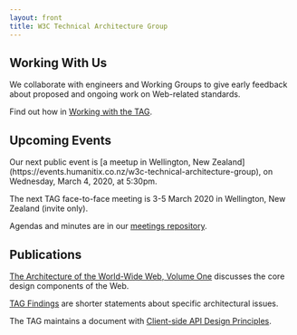 ```yaml
---
layout: front
title: W3C Technical Architecture Group
---
```





<div class="row">
<div class="col-sm-4">

<h2><span class="glyphicon glyphicon-wrench" aria-hidden="true"></span> Working With Us</h2>

<p>We collaborate with engineers and Working Groups to give early feedback about proposed and ongoing work on Web-related standards.</p>

<p>Find out how in <a href="/workmode/">Working with the TAG</a>.</p>


</div>
<div class="col-sm-4">

<h2><span class="glyphicon glyphicon-calendar" aria-hidden="true"></span> Upcoming Events</h2>

<p>Our next public event is [a meetup in Wellington, New Zealand](https://events.humanitix.co.nz/w3c-technical-architecture-group), on Wednesday, March 4, 2020, at 5:30pm.</p>

<p>The next TAG face-to-face meeting is 3-5 March 2020 in Wellington, New Zealand (invite only).</p>

<p>Agendas and minutes are in our <a href="https://github.com/w3ctag/meetings">meetings repository</a>.</p>

</div>
<div class="col-sm-4">

<h2><span class="glyphicon glyphicon-book" aria-hidden="true"></span> Publications</h2>

<p><a href="https://www.w3.org/TR/webarch/">The Architecture of the World-Wide Web, Volume One</a> discusses the core design components of the Web.</p>

<p><a href="/findings/">TAG Findings</a> are shorter statements about specific architectural issues.</p>

<p>The TAG maintains a document with <a href="https://w3ctag.github.io/design-principles/">Client-side API Design Principles</a>.</p>

</div>
</div>

